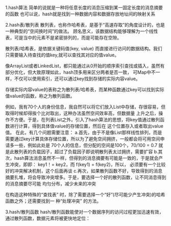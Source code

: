 1.hash算法
  简单的说就是一种将任意长度的消息压缩到某一固定长度的消息摘要的函数
  也可以说，hash就是找到一种数据内容和数据存放地址间的映射关系

2.hash表/散列表
  散列表，也称作哈希表，是基于“高速存取”的角度设计的，也是一种典型的“空间换时间”的做法。
  顾名思义，该数据结构能够理解为一个线性表，可是当中的元素不是紧密排列的，而是可能存在空隙。

  散列表/哈希表，是依据关键码值(key, value) 而直接进行访问的数据结构。我们只需要输入待查找的值key,就可以查找其对应的值value。

  像ArrayList或者LinkedList，都只能通过从0开始的顺序索引查找或插入，虽然有部分优化，但大致原理如此，hash顶多用来区分两者是否一致，
  可Map中不一样，不仅可以使用索引，还可以通过key找到存储的实际内容value。

  存储实际内容value的表称之为散列表/哈希表，而某种函数通过key可以找到实际值value的函数，称之为散列函数。

  例如，我有70个人的身份信息，我自然可以将它们放入List中存储，存很容易，但取得时候却得挨个比对取出，这种办法虽然空间效率高，但数据量
  上升之后，操作不方便。于是，在列表List之外，引入了hash算法的思想，将key值通过散列函数进行计算，得到具体值value的存储位置，然后在
  这个位置存入或者取出value值。
  在此，有几个问题需要注意：
  a.首先，由于不是像List那样线性排列，而是需要通过key计算具体存储位置，所以为了避免空间拥挤，一般都会将可用空间申请多一些，例如此处是
    70个人的信息，但分配的空间是100个，70/100 = 0.7 就是此散列表的负载因子，超过了负载因子即说明散列表太过拥挤，需要扩容
  b.其次，hash算法消息虽然不一样，但得到的消息摘要有可能是一致的，于是就会产生冲突，即即： key1！= key2，而  f(key1) = f(key2)，所以，
    必须要有一个比较好的冲突解决机制，这个后面再谈
  c.再次，如果散列函数不好，导致得到的消息摘要扎堆，将会导致冲突增多。于是，要选择一个好的散列函数，让不同消息得到的消息摘要尽可能
    均匀分布，减少未来的冲突

  在构造这种特殊的“查找表” 时，除了需要选择一个“好”(尽可能少产生冲突)的哈希函数之外；还需要找到一 种“处理冲突” 的方法。

3.hash/散列函数
  hash/散列函数能使对一个数据序列的访问过程更加迅速有效，通过散列函数，数据元素将被更快地定位：

